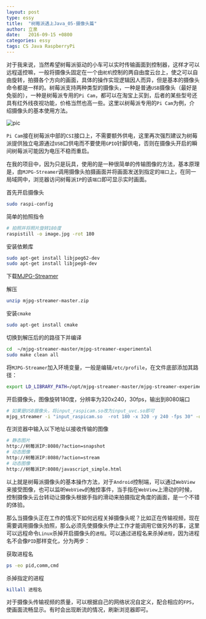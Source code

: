 ```yaml
---
layout: post
type: essy
title:  "树莓派遇上Java_05-摄像头篇"
author: 立泉
date:   2016-09-15 +0800
categories: essy
tags: CS Java RaspberryPi
---
```


对于我来说，当然希望树莓派驱动的小车可以实时传输画面到控制器，这样才可以远程遥控嘛，一般将摄像头固定在一个由`舵机`控制的两自由度云台上，使之可以自由旋转，拍摄各个方向的画面，具体的操作实现逻辑因人而异，但是基本的摄像头命令都是一样的。树莓派支持两种类型的摄像头，一种是普通`USB`摄像头（最好是免驱的），一种是树莓派专用的`Pi Cam`，都可以在淘宝上买到，后者的某些型号还具有红外线夜视功能，价格当然也高一些。这里以树莓派专用的`Pi Cam`为例，介绍摄像头的基本使用方法。

<img class="responsive-img" src="https://apqx.oss-cn-hangzhou.aliyuncs.com/blog/pic/pi_cam.jpg" alt="pic">

`Pi Cam`接在树莓派中部的`CSI`接口上，不需要额外供电，这里再次强烈建议为树莓派提供独立电源通过`USB`口供电而不要使用`GPIO`针脚供电，否则在摄像头开启的瞬间树莓派可能因为电压不稳而重启。

在我的项目中，因为只是玩具，使用的是一种很简单的传输图像的方法，基本原理是，由`MJPG-Streamer`调用摄像头拍摄画面并将画面发送到指定的`端口`上，在同一局域网中，浏览器访问树莓派`IP`的该`端口`即可显示实时画面。

首先开启摄像头

```sh
sudo raspi-config
```

简单的拍照指令

```sh
# 拍照并将照片旋转180度
raspistill -o image.jpg -rot 180
```

安装依赖库

```sh
sudo apt-get install libjpeg62-dev
sudo apt-get install libjpeg8-dev
```

下载[MJPG-Streamer](https://github.com/jacksonliam/mjpg-streamer)

解压

```sh
unzip mjpg-streamer-master.zip
```

安装`cmake`

```sh
sudo apt-get install cmake
```

切换到解压后的的路径下并编译

```sh
cd  ~/mjpg-streamer-master/mjpg-streamer-experimental
sudo make clean all
```

将`MJPG-Streamer`加入环境变量，一般是编辑`/etc/profile`，在文件底部添加其路径：

```sh
export LD_LIBRARY_PATH=/opt/mjpg-streamer-master/mjpg-streamer-experimental/
```

开启摄像头，图像旋转180度，分辨率为320x240，30fps，输出到8080端口

```sh
# 如果是USB摄像头，将input_raspicam.so改为input_uvc.so即可
mjpg_streamer -i "input_raspicam.so  -rot 180 -x 320 -y 240 -fps 30" -o "output_http.so –p 8080 -w /usr/local/www"
```

在浏览器中输入以下地址以接收传输的图像

```sh
# 静态图片
http://树莓派IP:8080/?action=snapshot
# 动态图像
http://树莓派IP:8080/?action=stream
# 动态图像
http://树莓派IP:8080/javascript_simple.html
```

以上就是树莓派摄像头的基本操作方法，对于`Android`控制端，可以通过`WebView`来接受图像，也可以监听`WebView`的触控事件，当手指在`WebView`上滑动的时候，控制摄像头云台转动让摄像头根据手指的滑动来拍摄指定角度的画面，是一个不错的体验。

那么当摄像头正在工作的情况下如何远程关掉摄像头呢？比如正在传输视频，现在需要调用摄像头拍照，那么必须先使摄像头停止工作才能调用它做另外的事，这里可以远程命令`Linux`杀掉开启摄像头的`进程`。可以通过进程名来杀掉`进程`，因为进程名不会像`PID`那样变化，分为两步： 

获取进程名

```sh
ps -eo pid,comm,cmd
```

杀掉指定的进程
```sh
killall 进程名
```

对于摄像头传输视频的质量，可以根据自己的网络状况自定义，配合相应的`FPS`，使画面流畅显示。有时会出现断流的情况，刷新浏览器即可。